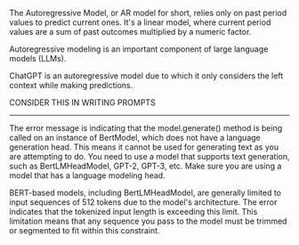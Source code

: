 
The Autoregressive Model, or AR model for short, relies only on past period values to predict current ones. It's a linear model, where current period values are a sum of past outcomes multiplied by a numeric factor.

Autoregressive modeling is an important component of large language models (LLMs).

ChatGPT is an autoregressive model due to which it only considers the left context while making predictions.

CONSIDER THIS IN WRITING PROMPTS

------------------------------------------

The error message is indicating that the model.generate() method is being called on an instance of BertModel, which does not have a language generation head. This means it cannot be used for generating text as you are attempting to do. You need to use a model that supports text generation, such as BertLMHeadModel, GPT-2, GPT-3, etc. Make sure you are using a model that has a language modeling head.

BERT-based models, including BertLMHeadModel, are generally limited to input sequences of 512 tokens due to the model's architecture. The error indicates that the tokenized input length is exceeding this limit. This limitation means that any sequence you pass to the model must be trimmed or segmented to fit within this constraint.